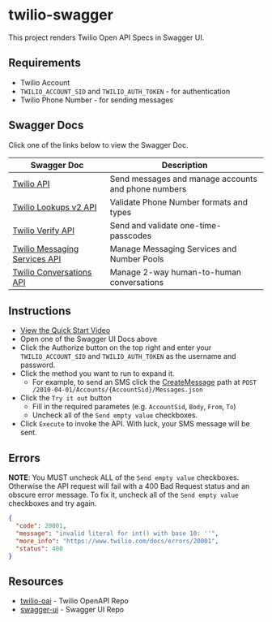 # twilio-swagger

This project renders Twilio Open API Specs in Swagger UI.

## Requirements

- Twilio Account
- `TWILIO_ACCOUNT_SID` and `TWILIO_AUTH_TOKEN` - for authentication
- Twilio Phone Number - for sending messages

## Swagger Docs

Click one of the links below to view the Swagger Doc.

| Swagger Doc                                                                                  | Description                                         |
| -------------------------------------------------------------------------------------------- | --------------------------------------------------- |
| [Twilio API](https://johnchaffee.wiki/twilio-swagger/messaging/)                             | Send messages and manage accounts and phone numbers |
| [Twilio Lookups v2 API](https://johnchaffee.wiki/twilio-swagger/lookups/)                    | Validate Phone Number formats and types             |
| [Twilio Verify API](https://johnchaffee.wiki/twilio-swagger/verify/)                         | Send and validate one-time-passcodes                |
| [Twilio Messaging Services API](https://johnchaffee.wiki/twilio-swagger/messaging-services/) | Manage Messaging Services and Number Pools          |
| [Twilio Conversations API](https://johnchaffee.wiki/twilio-swagger/conversations/)           | Manage 2-way human-to-human conversations           |

## Instructions

- [View the Quick Start Video](http://johnchaffee.wiki/twilio-swagger/swagger.mp4)
- Open one of the Swagger UI Docs above
- Click the Authorize button on the top right and enter your `TWILIO_ACCOUNT_SID` and `TWILIO_AUTH_TOKEN` as the username and password.
- Click the method you want to run to expand it.
  - For example, to send an SMS click the [CreateMessage](https://johnchaffee.wiki/twilio-swagger/messaging/#/default/CreateMessage) path at `POST /2010-04-01/Accounts/{AccountSid}/Messages.json`
- Click the `Try it out` button
  - Fill in the required parametes (e.g. `AccountSid`, `Body`, `From`, `To`)
  - Uncheck all of the `Send empty value` checkboxes.
- Click `Execute` to invoke the API. With luck, your SMS message will be sent.

## Errors

**NOTE**: You MUST uncheck ALL of the `Send empty value` checkboxes. Otherwise the API request will fail with a 400 Bad Request status and an obscure error message. To fix it, uncheck all of the `Send empty value` checkboxes and try again.

```json
{
  "code": 20001,
  "message": "invalid literal for int() with base 10: ''",
  "more_info": "https://www.twilio.com/docs/errors/20001",
  "status": 400
}
```

## Resources

- [twilio-oai](https://github.com/twilio/twilio-oai) - Twilio OpenAPI Repo
- [swagger-ui](https://github.com/swagger-api/swagger-ui) - Swagger UI Repo
